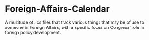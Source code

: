 # Foreign-Affairs-Calendar
A multitude of .ics files that track various things that may be of use to someone in Foreign Affairs, with a specific focus on Congress' role in foreign policy development.
